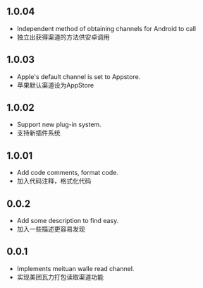## 1.0.04

- Independent method of obtaining channels for Android to call
- 独立出获得渠道的方法供安卓调用

## 1.0.03

- Apple's default channel is set to Appstore.
- 苹果默认渠道设为AppStore

## 1.0.02

- Support new plug-in system.
- 支持新插件系统

## 1.0.01

- Add code comments, format code.
- 加入代码注释，格式化代码

## 0.0.2

- Add some description to find easy.
- 加入一些描述更容易发现

## 0.0.1

- Implements meituan walle read channel.
- 实现美团瓦力打包读取渠道功能
